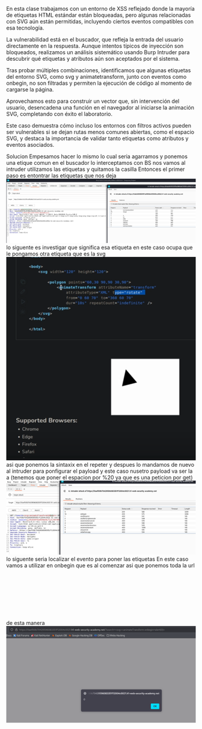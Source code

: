 En esta clase trabajamos con un entorno de XSS reflejado donde la mayoría de etiquetas HTML estándar están bloqueadas, pero algunas relacionadas con SVG aún están permitidas, incluyendo ciertos eventos compatibles con esa tecnología.

La vulnerabilidad está en el buscador, que refleja la entrada del usuario directamente en la respuesta. Aunque intentos típicos de inyección son bloqueados, realizamos un análisis sistemático usando Burp Intruder para descubrir qué etiquetas y atributos aún son aceptados por el sistema.

Tras probar múltiples combinaciones, identificamos que algunas etiquetas del entorno SVG, como svg y animatetransform, junto con eventos como onbegin, no son filtradas y permiten la ejecución de código al momento de cargarse la página.

Aprovechamos esto para construir un vector que, sin intervención del usuario, desencadena una función en el navegador al iniciarse la animación SVG, completando con éxito el laboratorio.

Este caso demuestra cómo incluso los entornos con filtros activos pueden ser vulnerables si se dejan rutas menos comunes abiertas, como el espacio SVG, y destaca la importancia de validar tanto etiquetas como atributos y eventos asociados.

Solucion
Empesamos hacer lo mismo lo cual seria agarramos y ponemos una etique comun en el buscador lo interceptamos con BS nos vamos al intruder utilizamos las etiquetas y quitamos la casilla
Entonces el primer paso es entontrar las etiquetas que nos deja
![Pasted_image_20250711154502.png](/Imagenes/Pasted_image_20250711154502.png)
lo siguente es investigar que significa esa etiqueta en este caso ocupa que le pongamos otra etiqueta que es la svg
![Pasted_image_20250711154624.png](/Imagenes/Pasted_image_20250711154624.png)
asi que ponemos la sintaxix en el repeter y despues lo mandamos de nuevo al intruder para ponfigurar el payload y este caso nusetro payload va ser la a (tenemos que poner el espacion por %20 ya que es una peticion por get)
![Pasted_image_20250714190626.png](/Imagenes/Pasted_image_20250714190626.png)
lo siguente seria localizar el evento para poner las etiquetas
En este caso vamos a utilizar en onbegin que es al comenzar asi que ponemos toda la url de esta manera
<svg><animateTransform onbegin=alert(0)>
![Pasted_image_20250714191013.png](/Imagenes/Pasted_image_20250714191013.png)


